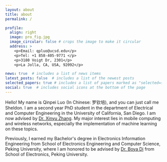 ```yaml
---
layout: about
title: about
permalink: /

profile:
  align: right
  image: pro_fig.jpg
  image_circular: false # crops the image to make it circular
  address: >
    <p>Email: qpluo@ucsd.edu</p>
    <p>Tel: +1 858-405-9771 </p>
    <p>3180 Voigt Dr, 2301</p>
    <p>La Jolla, CA, USA, 92092</p>

news: true  # includes a list of news items
latest_posts: false  # includes a list of the newest posts
selected_papers: true # includes a list of papers marked as "selected={true}"
social: true  # includes social icons at the bottom of the page
---
```


Hello! My name is Qinpei Luo (In Chinese: 罗钦培), and you can just call me Sheldon. I am a second year PhD student in the department of Electrical and Computer Engineering in the University of California, San Diego. I am now advised by [Dr. Xinyu Zhang](http://xyzhang.ucsd.edu). My major interest lies in mobile computing and wireless networks, especially the implementation of machine learning on these topics.

Previously, I earned my Bachelor's degree in Electronics Information Engineering from School of Electronics Engineering and Computer Science, Peking University, where I am honored to be advised by [Dr. Boya Di](https://sites.google.com/view/boya-di/homepage) from School of Electronics, Peking University.


<!-- Put your address / P.O. box / other info right below your picture. You can also disable any of these elements by editing `profile` property of the YAML header of your `_pages/about.md`. Edit `_bibliography/papers.bib` and Jekyll will render your [publications page](/al-folio/publications/) automatically.

Link to your social media connections, too. This theme is set up to use [Font Awesome icons](http://fortawesome.github.io/Font-Awesome/) and [Academicons](https://jpswalsh.github.io/academicons/), like the ones below. Add your Facebook, Twitter, LinkedIn, Google Scholar, or just disable all of them. -->
